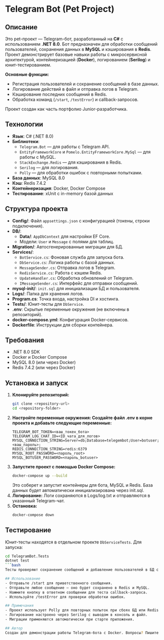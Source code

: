 # Telegram Bot (Pet Project)

## Описание
Это pet-проект — Telegram-бот, разработанный на **C#** с использованием **.NET 8.0**. Бот предназначен для обработки сообщений пользователей, сохранения данных в **MySQL** и кэширования в **Redis**. Проект демонстрирует базовые навыки работы с микросервисной архитектурой, контейнеризацией (**Docker**), логированием (**Serilog**) и юнит-тестированием.

**Основные функции:**
- Регистрация пользователей и сохранение сообщений в базе данных.
- Логирование действий в файл и отправка логов в Telegram.
- Кэширование последних сообщений в Redis.
- Обработка команд (`/start`, `/testError`) и callback-запросов.

Проект создан как часть портфолио Junior-разработчика.

## Технологии
- **Язык**: C# (.NET 8.0)
- **Библиотеки**:
  - `Telegram.Bot` — для работы с Telegram API.
  - `EntityFrameworkCore` и `Pomelo.EntityFrameworkCore.MySql` — для работы с MySQL.
  - `StackExchange.Redis` — для кэширования в Redis.
  - `Serilog` — для логирования.
  - `Polly` — для обработки ошибок с повторными попытками.
- **База данных**: MySQL 8.0
- **Кэш**: Redis 7.4.2
- **Контейнеризация**: Docker, Docker Compose
- **Тестирование**: xUnit с in-memory базой данных

## Структура проекта
- **Config/**: Файл `appsettings.json` с конфигурацией (токены, строки подключения).
- **DB/**:
  - **Data/**: `AppDbContext` для настройки EF Core.
  - Модели: `User` и `Message` с полями для таблиц.
- **Migration/**: Автосгенерированные миграции для БД.
- **Services/**:
  - `BotService.cs`: Фоновая служба для запуска бота.
  - `DbService.cs`: Логика работы с базой данных.
  - `MessageSender.cs`: Отправка логов в Telegram.
  - `RedisService.cs`: Работа с кэшем Redis.
  - `UpdateHandler.cs`: Обработка обновлений от Telegram.
  - `IMessageSender.cs`: Интерфейс для отправки сообщений.
- **mysql-init/**: `init.sql` для инициализации БД и пользователя.
- **Logs/**: Папка для хранения логов.
- **Program.cs**: Точка входа, настройка DI и хостинга.
- **Tests/**: Юнит-тесты для `DbService`.
- **.env**: Скрытые переменные окружения (не включены в репозиторий).
- **docker-compose.yml**: Конфигурация Docker-сервисов.
- **Dockerfile**: Инструкции для сборки контейнера.

## Требования
- .NET 8.0 SDK
- Docker и Docker Compose
- MySQL 8.0 (или через Docker)
- Redis 7.4.2 (или через Docker)

## Установка и запуск
1. **Клонируйте репозиторий:**
   ```bash
   git clone <repository-url>
   cd <repository-folder>
   ```
2. **Настройте переменные окружения: Создайте файл .env в корне проекта и добавьте следующие переменные:**
   ```text
   TELEGRAM_BOT_TOKEN=<ваш_токен_бота>
   TELEGRAM_LOG_CHAT_ID=<ID_чата_для_логов>
   MYSQL_CONNECTION_STRING=Server=db;Database=telegembot;User=botuser;Password=<ваш_пароль>;
   REDIS_CONNECTION_STRING=redis:6379
   MYSQL_ROOT_PASSWORD=<пароль_root>
   MYSQL_BOTUSER_PASSWORD=<пароль_botuser>
   ```
3. **Запустите проект с помощью Docker Compose:**
   ```bash
   docker-compose up --build
   ```
   Это соберет и запустит контейнеры для бота, MySQL и Redis. База данных будет автоматически инициализирована через init.sql.
4. **Логирование:** Логи сохраняются в Logs/log.txt и отправляются в указанный Telegram-чат.
5. **Остановка:**
   ```bash
   docker-compose down
   ```
   
## Тестирование
Юнит-тесты находятся в отдельном проекте `DbServiceTests`. Для запуска:
  ```bash
cd TelegramBot.Tests
dotnet test
  ```bash
Тесты проверяют сохранение сообщений и добавление пользователей в БД с использованием in-memory базы данных.

## Использование
- Отправьте /start для приветственного сообщения.
- Отправьте любое сообщение — оно будет сохранено в Redis и MySQL.
- Нажмите кнопку в ответном сообщении для теста callback-запроса.
- Используйте /testError для проверки обработки ошибок.
  
## Примечания
- Проект использует Polly для повторных попыток при сбоях БД или Redis.
- Логирование настроено через Serilog с выводом в консоль и файл.
- Миграции применяются автоматически при старте приложения.
  
## Автор
Создан для демонстрации работы Telegram-бота с Docker. Вопросы? Пишите в Telegram: @Senia_lay
